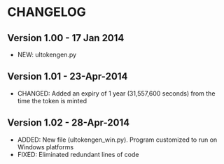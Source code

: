 # CHANGELOG

## Version 1.00 - 17 Jan 2014
* NEW: ultokengen.py

## Version 1.01 - 23-Apr-2014
* CHANGED: Added an expiry of 1 year (31,557,600 seconds) from the time the token is minted

## Version 1.02 - 28-Apr-2014
* ADDED: New file (ultokengen_win.py). Program customized to run on Windows platforms
* FIXED: Eliminated redundant lines of code
